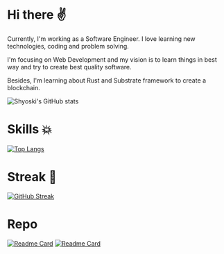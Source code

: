 # Hi there :v: 
Currently, I'm working as a Software Engineer. I love learning new technologies, coding and problem solving.

I'm focusing on Web Development and my vision is to learn things in best way and try to create best quality software.

Besides, I'm learning about Rust and Substrate framework to create a blockchain.

![Shyoski's GitHub stats](https://github-readme-stats.vercel.app/api?username=T-0914&show_icons=true&theme=radical)

# Skills :collision:
[![Top Langs](https://github-readme-stats.vercel.app/api/top-langs/?username=T-0914&layout=compact)](https://github.com/anuraghazra/github-readme-stats)

# Streak :triangular_flag_on_post:
[![GitHub Streak](https://github-readme-streak-stats.herokuapp.com/?user=T-0914&theme=neon-dark&hide_border=true)](https://git.io/streak-stats)

# Repo

[![Readme Card](https://github-readme-stats.vercel.app/api/pin/?username=T-0914&repo=zombie-factory)](https://github.com/T-0914/zombie-factory)
[![Readme Card](https://github-readme-stats.vercel.app/api/pin/?username=T-0914&repo=substrate-tutorials)](https://github.com/T-0914/substrate-tutorials)
